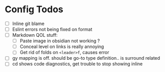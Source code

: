 # Config Todos

- [ ] Inline git blame
- [ ] Eslint errors not being fixed on format
- [ ] Markdown QOL stuff:
  - [ ] Paste image in obsidian not working ?
  - [ ] Conceal level on links is really annoying
  - [ ] Get rid of folds on `<leader>f`, causes error
- [ ] gy mapping is off. should be go-to type definition.. is surround related
- [ ] cd shows code diagnostics, get trouble to stop showing inline
